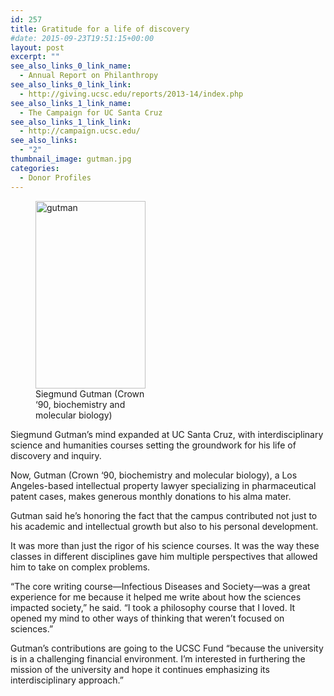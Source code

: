 ```yaml
---
id: 257
title: Gratitude for a life of discovery
#date: 2015-09-23T19:51:15+00:00
layout: post
excerpt: ""
see_also_links_0_link_name:
  - Annual Report on Philanthropy
see_also_links_0_link_link:
  - http://giving.ucsc.edu/reports/2013-14/index.php
see_also_links_1_link_name:
  - The Campaign for UC Santa Cruz
see_also_links_1_link_link:
  - http://campaign.ucsc.edu/
see_also_links:
  - "2"
thumbnail_image: gutman.jpg
categories:
  - Donor Profiles
---
```

<figure id="attachment_258" style="width: 176px" class="wp-caption alignright"><img class="size-medium wp-image-258" src="http://live-ucsc-giving.pantheonsite.io/wp-content/uploads/2017/08/gutman-176x300.jpg" alt="gutman" width="176" height="300" srcset="https://ucsc-giving.lndo.site/wp-content/uploads/2017/08/gutman-176x300.jpg 176w, https://ucsc-giving.lndo.site/wp-content/uploads/2017/08/gutman.jpg 288w" sizes="(max-width: 176px) 100vw, 176px" /><figcaption class="wp-caption-text">Siegmund Gutman (Crown ‘90, biochemistry and molecular biology)</figcaption></figure> 

Siegmund Gutman’s mind expanded at UC Santa Cruz, with interdisciplinary science and humanities courses setting the groundwork for his life of discovery and inquiry.

Now, Gutman (Crown ‘90, biochemistry and molecular biology), a Los Angeles-based intellectual property lawyer specializing in pharmaceutical patent cases, makes generous monthly donations to his alma mater.

Gutman said he’s honoring the fact that the campus contributed not just to his academic and intellectual growth but also to his personal development.

It was more than just the rigor of his science courses. It was the way these classes in different disciplines gave him multiple perspectives that allowed him to take on complex problems.

“The core writing course—Infectious Diseases and Society—was a great experience for me because it helped me write about how the sciences impacted society,” he said. “I took a philosophy course that I loved. It opened my mind to other ways of thinking that weren’t focused on sciences.”

Gutman’s contributions are going to the UCSC Fund “because the university is in a challenging financial environment. I’m interested in furthering the mission of the university and hope it continues emphasizing its interdisciplinary approach.”
